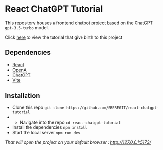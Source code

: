 # React ChatGPT Tutorial

This repository houses a frontend chatbot project based on the ChatGPT `gpt-3.5-turbo` model.

Click [here]() to view the tutorial that give birth to this project

## Dependencies
* [React](https://react.dev/)
* [OpenAI](https://openai.com/)
* [ChatGPT](https://platform.openai.com/)
* [Vite](https://vitejs.dev/)

## Installation
* Clone this repo `git clone https://github.com/EBEREGIT/react-chatgpt-tutorial`
* * Navigate into the repo `cd react-chatgpt-tutorial`
* Install the dependencies ``npm install``
* Start the local server ``npm run dev``

*That will open the project on your default browser : http://127.0.0.1:5173/*
